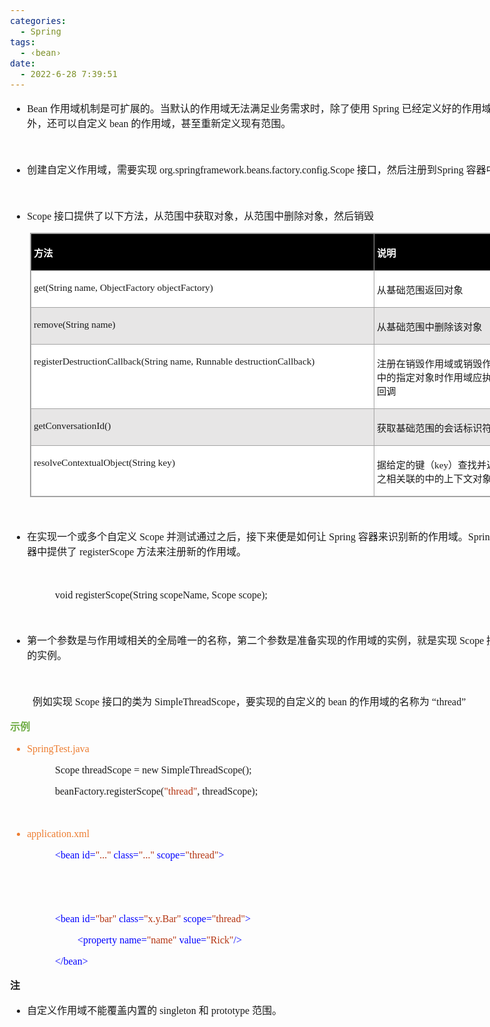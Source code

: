 ```yaml
---
categories:
  - Spring
tags:
  - ‹bean›
date:
  - 2022-6-28 7:39:51
---
```


<body lang=zh-CN style='font-family:"Microsoft YaHei UI";font-size:12.0pt'>
<!--StartFragment-->

<div style='direction:ltr;border-width:100%'>

<div style='direction:ltr;margin-top:0in;margin-left:0in;width:8.4284in'>

<div style='direction:ltr;margin-top:0in;margin-left:0in;width:8.4284in'>

<ul type=disc style='direction:ltr;unicode-bidi:embed;margin-top:0in;
 margin-bottom:0in'>
 <li style='margin-top:0;margin-bottom:0;vertical-align:middle'><span
     style='font-family:"Comic Sans MS";font-size:12.0pt'>Bean </span><span
     style='font-family:"Microsoft YaHei UI";font-size:12.0pt'>作用域机制是可扩展的。当默认的作用域无法满足业务需求时，除了使用</span><span
     style='font-family:"Comic Sans MS";font-size:12.0pt'> Spring </span><span
     style='font-family:"Microsoft YaHei UI";font-size:12.0pt'>已经定义好的作用域之外，还可以自定义</span><span
     style='font-family:"Comic Sans MS";font-size:12.0pt'> bean </span><span
     style='font-family:"Microsoft YaHei UI";font-size:12.0pt'>的作用域，甚至重新定义现有范围。</span></li>
</ul>

<p style='margin-left:.375in;font-family:"Comic Sans MS";font-size:
12.0pt'>&nbsp;</p>

<ul type=disc style='direction:ltr;unicode-bidi:embed;margin-top:0in;
 margin-bottom:0in'>
 <li style='margin-top:0;margin-bottom:0;vertical-align:middle'><span
     style='font-family:"Microsoft YaHei UI";font-size:12.0pt' lang=zh-CN>创建自定义作用域，需要实现</span><span
     style='font-family:"Comic Sans MS";font-size:12.0pt' lang=en-US> </span><span
     style='font-family:"Comic Sans MS";font-size:12.0pt' lang=zh-CN>org.springframework.beans.factory.config.Scope</span><span
     style='font-family:"Comic Sans MS";font-size:12.0pt' lang=en-US> </span><span
     style='font-family:"Microsoft YaHei UI";font-size:12.0pt' lang=zh-CN>接口，然后注册到</span><span
     style='font-family:"Comic Sans MS";font-size:12.0pt' lang=zh-CN>Spring </span><span
     style='font-family:"Microsoft YaHei UI";font-size:12.0pt' lang=zh-CN>容器中</span></li>
</ul>

<p style='margin-left:.375in;font-family:"Comic Sans MS";font-size:
12.0pt'>&nbsp;</p>

<ul type=disc style='direction:ltr;unicode-bidi:embed;margin-top:0in;
 margin-bottom:0in'>
 <li style='margin-top:0;margin-bottom:0;vertical-align:middle'><span
     style='font-family:"Comic Sans MS";font-size:12.0pt' lang=zh-CN>Scope</span><span
     style='font-family:"Comic Sans MS";font-size:12.0pt' lang=en-US> </span><span
     style='font-family:"Microsoft YaHei UI";font-size:12.0pt' lang=zh-CN>接口提供了以下方法，从范围中获取对象，从范围中删除对象，然后销毁</span></li>
</ul>

<div style='direction:ltr'>

<table border=1 cellpadding=0 cellspacing=0 valign=top style='direction:ltr;
 border-collapse:collapse;border-style:solid;border-color:#A3A3A3;border-width:
 1pt;margin-left:.3333in' title="" summary="">
 <tr>
  <td style='border-style:solid;border-color:#A3A3A3;border-width:1pt;
  background-color:black;vertical-align:top;width:5.6166in;padding:2.0pt 3.0pt 2.0pt 3.0pt'>
  <p style='font-family:"Microsoft YaHei UI";font-size:11.5pt;
  color:white'><span style='font-weight:bold'>方法</span></p>
  </td>
  <td style='border-style:solid;border-color:#A3A3A3;border-width:1pt;
  background-color:black;vertical-align:top;width:2.3479in;padding:2.0pt 3.0pt 2.0pt 3.0pt'>
  <p style='font-family:"Microsoft YaHei UI";font-size:11.5pt;
  color:white'><span style='font-weight:bold'>说明</span></p>
  </td>
 </tr>
 <tr>
  <td style='border-style:solid;border-color:#A3A3A3;border-width:1pt;
  background-color:white;vertical-align:top;width:5.6166in;padding:2.0pt 3.0pt 2.0pt 3.0pt'>
  <p style='font-family:"Comic Sans MS";font-size:11.5pt'>get(String
  name, ObjectFactory objectFactory)</p>
  </td>
  <td style='border-style:solid;border-color:#A3A3A3;border-width:1pt;
  background-color:white;vertical-align:top;width:2.3479in;padding:2.0pt 3.0pt 2.0pt 3.0pt'>
  <p style='font-family:"Microsoft YaHei UI";font-size:11.5pt'>从基础范围返回对象</p>
  </td>
 </tr>
 <tr>
  <td style='border-style:solid;border-color:#A3A3A3;border-width:1pt;
  background-color:#E7E6E6;vertical-align:top;width:5.6166in;padding:2.0pt 3.0pt 2.0pt 3.0pt'>
  <p style='font-family:"Comic Sans MS";font-size:11.5pt'>remove(String
  name)</p>
  </td>
  <td style='border-style:solid;border-color:#A3A3A3;border-width:1pt;
  background-color:#E7E6E6;vertical-align:top;width:2.3479in;padding:2.0pt 3.0pt 2.0pt 3.0pt'>
  <p style='font-family:"Microsoft YaHei UI";font-size:11.5pt'>从基础范围中删除该对象</p>
  </td>
 </tr>
 <tr>
  <td style='border-style:solid;border-color:#A3A3A3;border-width:1pt;
  background-color:white;vertical-align:top;width:5.625in;padding:2.0pt 3.0pt 2.0pt 3.0pt'>
  <p style='font-family:"Comic Sans MS";font-size:11.5pt'>registerDestructionCallback(String
  name, Runnable destructionCallback)</p>
  </td>
  <td style='border-style:solid;border-color:#A3A3A3;border-width:1pt;
  background-color:white;vertical-align:top;width:2.3937in;padding:2.0pt 3.0pt 2.0pt 3.0pt'>
  <p style='font-family:"Microsoft YaHei UI";font-size:11.5pt'>注册在销毁作用域或销毁作用域中的指定对象时作用域应执行的回调</p>
  </td>
 </tr>
 <tr>
  <td style='border-style:solid;border-color:#A3A3A3;border-width:1pt;
  background-color:#E7E6E6;vertical-align:top;width:5.6166in;padding:2.0pt 3.0pt 2.0pt 3.0pt'>
  <p style='font-family:"Comic Sans MS";font-size:11.5pt'>getConversationId()</p>
  </td>
  <td style='border-style:solid;border-color:#A3A3A3;border-width:1pt;
  background-color:#E7E6E6;vertical-align:top;width:2.3479in;padding:2.0pt 3.0pt 2.0pt 3.0pt'>
  <p style='font-family:"Microsoft YaHei UI";font-size:11.5pt'>获取基础范围的会话标识符</p>
  </td>
 </tr>
 <tr>
  <td style='border-style:solid;border-color:#A3A3A3;border-width:1pt;
  background-color:white;vertical-align:top;width:5.6166in;padding:2.0pt 3.0pt 2.0pt 3.0pt'>
  <p style='font-family:"Comic Sans MS";font-size:11.5pt'>resolveContextualObject(String
  key)</p>
  </td>
  <td style='border-style:solid;border-color:#A3A3A3;border-width:1pt;
  background-color:white;vertical-align:top;width:2.3479in;padding:2.0pt 3.0pt 2.0pt 3.0pt'>
  <p style='font-size:11.5pt'><span style='font-family:"Microsoft YaHei UI"'>据给定的键（</span><span
  style='font-family:"Comic Sans MS"'>key</span><span style='font-family:"Microsoft YaHei UI"'>）查找并返回与之相关联的中的上下文对象</span></p>
  </td>
 </tr>
</table>

</div>

<p style='font-family:"Comic Sans MS";font-size:12.0pt;color:#70AD47'>&nbsp;</p>

<ul type=disc style='direction:ltr;unicode-bidi:embed;margin-top:0in;
 margin-bottom:0in'>
 <li style='margin-top:0;margin-bottom:0;vertical-align:middle'><span
     style='font-family:"Microsoft YaHei UI";font-size:12.0pt' lang=zh-CN>在实现一个或多个自定义</span><span
     style='font-family:"Comic Sans MS";font-size:12.0pt' lang=zh-CN> Scope </span><span
     style='font-family:"Microsoft YaHei UI";font-size:12.0pt' lang=zh-CN>并测试通过之后，接下来便是如何让</span><span
     style='font-family:"Comic Sans MS";font-size:12.0pt' lang=zh-CN> Spring </span><span
     style='font-family:"Microsoft YaHei UI";font-size:12.0pt' lang=zh-CN>容器来识别新的作用域。</span><span
     style='font-family:"Comic Sans MS";font-size:12.0pt' lang=zh-CN>Spring </span><span
     style='font-family:"Microsoft YaHei UI";font-size:12.0pt' lang=zh-CN>容器中提供了</span><span
     style='font-family:"Comic Sans MS";font-size:12.0pt' lang=en-US> </span><span
     style='font-family:"Comic Sans MS";font-size:12.0pt' lang=zh-CN>registerScope
     </span><span style='font-family:"Microsoft YaHei UI";font-size:12.0pt'
     lang=zh-CN>方法来注册新的作用域。</span></li>
</ul>

<p style='margin-left:.375in;font-family:"Comic Sans MS";font-size:
12.0pt'>&nbsp;</p>

<p style='margin-left:.75in;font-family:"Comic Sans MS";font-size:
12.0pt'>void registerScope(String scopeName, Scope scope);</p>

<p style='margin-left:.375in;font-family:"Comic Sans MS";font-size:
12.0pt'>&nbsp;</p>

<ul type=disc style='direction:ltr;unicode-bidi:embed;margin-top:0in;
 margin-bottom:0in'>
 <li style='margin-top:0;margin-bottom:0;vertical-align:middle'><span
     style='font-family:"Microsoft YaHei UI";font-size:12.0pt'>第一个参数是与作用域相关的全局唯一的名称，第二个参数是准备实现的作用域的实例，就是实现</span><span
     style='font-family:"Comic Sans MS";font-size:12.0pt'> Scope </span><span
     style='font-family:"Microsoft YaHei UI";font-size:12.0pt'>接口的实例。</span></li>
</ul>

<p style='margin-left:.375in;font-family:"Comic Sans MS";font-size:
12.0pt'>&nbsp;</p>

<p style='margin-left:.375in;font-size:12.0pt'><span
style='font-family:"Microsoft YaHei UI"'>例如实现</span><span style='font-family:
"Comic Sans MS"'> Scope </span><span style='font-family:"Microsoft YaHei UI"'>接口的类为</span><span
style='font-family:"Comic Sans MS"'> SimpleThreadScope</span><span
style='font-family:"Microsoft YaHei UI"'>，要实现的自定义的</span><span
style='font-family:"Comic Sans MS"'> bean </span><span style='font-family:"Microsoft YaHei UI"'>的作用域的名称为
“</span><span style='font-family:"Comic Sans MS"'>thread</span><span
style='font-family:"Microsoft YaHei UI"'>”</span></p>

<p style='font-family:"Microsoft YaHei UI";font-size:12.0pt;
color:#70AD47'><span style='font-weight:bold'>示例</span></p>

<ul type=disc style='direction:ltr;unicode-bidi:embed;margin-top:0in;
 margin-bottom:0in'>
 <li style='margin-top:0;margin-bottom:0;vertical-align:middle;color:#ED7D31'
     lang=en-US><span style='font-family:"Comic Sans MS";font-size:12.0pt'>SpringTest.java</span></li>
</ul>

<p style='margin-left:.75in;font-family:"Comic Sans MS";font-size:
12.0pt'>Scope threadScope = new SimpleThreadScope();</p>

<p style='margin-left:.75in;font-family:"Comic Sans MS";font-size:
12.0pt'>beanFactory.registerScope(<span style='color:#B43512'>&quot;thread&quot;</span>,
threadScope);</p>

<p style='margin-left:.375in;font-family:"Comic Sans MS";font-size:
12.0pt'>&nbsp;</p>

<ul type=disc style='direction:ltr;unicode-bidi:embed;margin-top:0in;
 margin-bottom:0in'>
 <li style='margin-top:0;margin-bottom:0;vertical-align:middle;color:#ED7D31'
     lang=en-US><span style='font-family:"Comic Sans MS";font-size:12.0pt'>application.xml</span></li>
</ul>

<p style='margin-left:.75in;font-family:"Comic Sans MS";font-size:
12.0pt'><span style='color:blue'>&lt;bean id=</span><span style='color:#B43512'>&quot;...&quot;</span><span
style='color:blue'> class=</span><span style='color:#B43512'>&quot;...&quot;</span><span
style='color:blue'> scope=</span><span style='color:#B43512'>&quot;thread&quot;</span><span
style='color:blue'>&gt;</span></p>

<p style='margin-left:.375in;font-family:"Comic Sans MS";font-size:
12.0pt;color:blue'>&nbsp;</p>

<p style='margin-left:.75in;font-family:"Comic Sans MS";font-size:
12.0pt;color:blue'>&nbsp;</p>

<p style='margin-left:.75in;font-family:"Comic Sans MS";font-size:
12.0pt'><span style='color:blue'>&lt;bean id=</span><span style='color:#B43512'>&quot;bar&quot;</span><span
style='color:blue'> class=</span><span style='color:#B43512'>&quot;x.y.Bar&quot;</span><span
style='color:blue'> scope=</span><span style='color:#B43512'>&quot;thread&quot;</span><span
style='color:blue'>&gt;</span></p>

<p style='margin-left:1.125in;font-family:"Comic Sans MS";
font-size:12.0pt'><span style='color:blue'>&lt;property name=</span><span
style='color:#B43512'>&quot;name&quot;</span><span style='color:blue'> value=</span><span
style='color:#B43512'>&quot;Rick&quot;</span><span style='color:blue'>/&gt;</span></p>

<p style='margin-left:.75in;font-family:"Comic Sans MS";font-size:
12.0pt;color:blue'>&lt;/bean&gt;</p>

<p style='font-family:"Microsoft YaHei UI";font-size:12.0pt'><span
style='font-weight:bold'>注</span></p>

<ul type=disc style='direction:ltr;unicode-bidi:embed;margin-top:0in;
 margin-bottom:0in'>
 <li style='margin-top:0;margin-bottom:0;vertical-align:middle'><span
     style='font-family:"Microsoft YaHei UI";font-size:12.0pt'>自定义作用域不能覆盖内置的</span><span
     style='font-family:"Comic Sans MS";font-size:12.0pt'> singleton </span><span
     style='font-family:"Microsoft YaHei UI";font-size:12.0pt'>和</span><span
     style='font-family:"Comic Sans MS";font-size:12.0pt'> prototype </span><span
     style='font-family:"Microsoft YaHei UI";font-size:12.0pt'>范围。</span></li>
</ul>

</div>

</div>

</div>

<!--EndFragment-->
</body>

